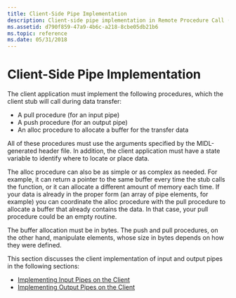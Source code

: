 ```yaml
---
title: Client-Side Pipe Implementation
description: Client-side pipe implementation in Remote Procedure Call (RPC).
ms.assetid: d790f859-47a9-4b6c-a218-8cbe05db21b6
ms.topic: reference
ms.date: 05/31/2018
---
```


# Client-Side Pipe Implementation

The client application must implement the following procedures, which the client stub will call during data transfer:

-   A pull procedure (for an input pipe)
-   A push procedure (for an output pipe)
-   An alloc procedure to allocate a buffer for the transfer data

All of these procedures must use the arguments specified by the MIDL-generated header file. In addition, the client application must have a state variable to identify where to locate or place data.

The alloc procedure can also be as simple or as complex as needed. For example, it can return a pointer to the same buffer every time the stub calls the function, or it can allocate a different amount of memory each time. If your data is already in the proper form (an array of pipe elements, for example) you can coordinate the alloc procedure with the pull procedure to allocate a buffer that already contains the data. In that case, your pull procedure could be an empty routine.

The buffer allocation must be in bytes. The push and pull procedures, on the other hand, manipulate elements, whose size in bytes depends on how they were defined.

This section discusses the client implementation of input and output pipes in the following sections:

-   [Implementing Input Pipes on the Client](implementing-input-pipes-on-the-client.md)
-   [Implementing Output Pipes on the Client](implementing-output-pipes-on-the-client.md)

 

 




